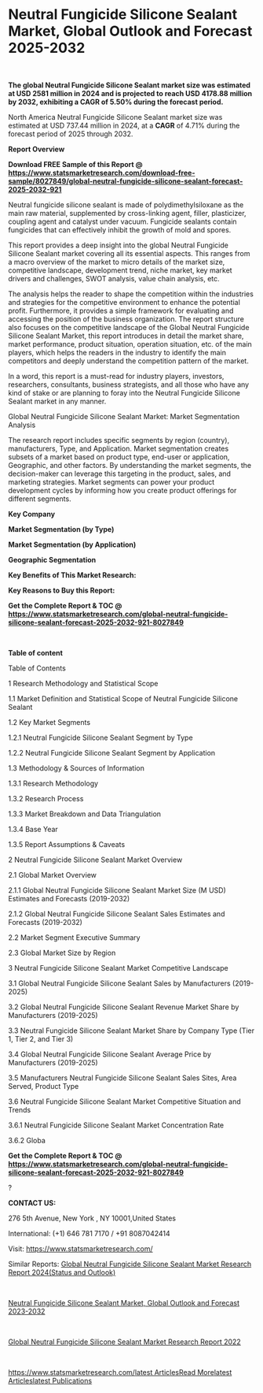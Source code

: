 <h1>Neutral Fungicide Silicone Sealant Market, Global Outlook and Forecast 2025-2032</h1><br/><p><strong>The global Neutral Fungicide Silicone Sealant market size was estimated at USD 2581 million in 2024 and is projected to reach USD 4178.88 million by 2032, exhibiting a <strong>CAGR</strong> of 5.50% during the forecast period.</strong></p>
 
 
 
 <p>North America Neutral Fungicide Silicone Sealant market size was estimated at USD 737.44 million in 2024, at a <strong>CAGR</strong> of 4.71% during the forecast period of 2025 through 2032.</p>
 
 
 
 <p><strong>Report Overview</strong></p>
 
 
 
 <p><strong>Download FREE Sample of this Report @ <a href="https://www.statsmarketresearch.com/download-free-sample/8027849/global-neutral-fungicide-silicone-sealant-forecast-2025-2032-921">https://www.statsmarketresearch.com/download-free-sample/8027849/global-neutral-fungicide-silicone-sealant-forecast-2025-2032-921</a></strong></p>
 
 
 
 <p>Neutral fungicide silicone sealant is made of polydimethylsiloxane as the main raw material, supplemented by cross-linking agent, filler, plasticizer, coupling agent and catalyst under vacuum. Fungicide sealants contain fungicides that can effectively inhibit the growth of mold and spores.</p>
 
 
 
 <p>This report provides a deep insight into the global Neutral Fungicide Silicone Sealant market covering all its essential aspects. This ranges from a macro overview of the market to micro details of the market size, competitive landscape, development trend, niche market, key market drivers and challenges, SWOT analysis, value chain analysis, etc.</p>
 
 
 
 <p>The analysis helps the reader to shape the competition within the industries and strategies for the competitive environment to enhance the potential profit. Furthermore, it provides a simple framework for evaluating and accessing the position of the business organization. The report structure also focuses on the competitive landscape of the Global Neutral Fungicide Silicone Sealant Market, this report introduces in detail the market share, market performance, product situation, operation situation, etc. of the main players, which helps the readers in the industry to identify the main competitors and deeply understand the competition pattern of the market.</p>
 
 
 
 <p>In a word, this report is a must-read for industry players, investors, researchers, consultants, business strategists, and all those who have any kind of stake or are planning to foray into the Neutral Fungicide Silicone Sealant market in any manner.</p>
 
 
 
 <p>Global Neutral Fungicide Silicone Sealant Market: Market Segmentation Analysis</p>
 
 
 
 <p>The research report includes specific segments by region (country), manufacturers, Type, and Application. Market segmentation creates subsets of a market based on product type, end-user or application, Geographic, and other factors. By understanding the market segments, the decision-maker can leverage this targeting in the product, sales, and marketing strategies. Market segments can power your product development cycles by informing how you create product offerings for different segments.</p>
 
 
 
 <p><strong>Key Company</strong></p>
 
 
 
 <p><strong>Market Segmentation (by Type)</strong></p>
 
 
 
 <p><strong>Market Segmentation (<strong>by Application</strong>)</strong></p>
 
 
 
 <p><strong>Geographic Segmentation</strong></p>
 
 
 
 <p><strong>Key Benefits of This Market Research:</strong></p>
 
 
 
 <p><strong>Key <strong>Reasons to Buy</strong> this Report:</strong></p>
 
 
 
 <div><b>Get the Complete Report & TOC @ <a href="https://www.statsmarketresearch.com/global-neutral-fungicide-silicone-sealant-forecast-2025-2032-921-8027849">https://www.statsmarketresearch.com/global-neutral-fungicide-silicone-sealant-forecast-2025-2032-921-8027849</a></b></div>
 
 
 
 <p><br />
 
 <b>Table of content</b></p>
 
 
 
 <p>Table of Contents<br />
 
 1 Research Methodology and Statistical Scope<br />
 
 1.1 Market Definition and Statistical Scope of Neutral Fungicide Silicone Sealant<br />
 
 1.2 Key Market Segments<br />
 
 1.2.1 Neutral Fungicide Silicone Sealant Segment by Type<br />
 
 1.2.2 Neutral Fungicide Silicone Sealant Segment by Application<br />
 
 1.3 Methodology & Sources of Information<br />
 
 1.3.1 Research Methodology<br />
 
 1.3.2 Research Process<br />
 
 1.3.3 Market Breakdown and Data Triangulation<br />
 
 1.3.4 Base Year<br />
 
 1.3.5 Report Assumptions & Caveats<br />
 
 2 Neutral Fungicide Silicone Sealant Market Overview<br />
 
 2.1 Global Market Overview<br />
 
 2.1.1 Global Neutral Fungicide Silicone Sealant Market Size (M USD) Estimates and Forecasts (2019-2032)<br />
 
 2.1.2 Global Neutral Fungicide Silicone Sealant Sales Estimates and Forecasts (2019-2032)<br />
 
 2.2 Market Segment Executive Summary<br />
 
 2.3 Global Market Size by Region<br />
 
 3 Neutral Fungicide Silicone Sealant Market Competitive Landscape<br />
 
 3.1 Global Neutral Fungicide Silicone Sealant Sales by Manufacturers (2019-2025)<br />
 
 3.2 Global Neutral Fungicide Silicone Sealant Revenue Market Share by Manufacturers (2019-2025)<br />
 
 3.3 Neutral Fungicide Silicone Sealant Market Share by Company Type (Tier 1, Tier 2, and Tier 3)<br />
 
 3.4 Global Neutral Fungicide Silicone Sealant Average Price by Manufacturers (2019-2025)<br />
 
 3.5 Manufacturers Neutral Fungicide Silicone Sealant Sales Sites, Area Served, Product Type<br />
 
 3.6 Neutral Fungicide Silicone Sealant Market Competitive Situation and Trends<br />
 
 3.6.1 Neutral Fungicide Silicone Sealant Market Concentration Rate<br />
 
 3.6.2 Globa</p>
 
 
 
 <div><b>Get the Complete Report & TOC @ <a href="https://www.statsmarketresearch.com/global-neutral-fungicide-silicone-sealant-forecast-2025-2032-921-8027849">https://www.statsmarketresearch.com/global-neutral-fungicide-silicone-sealant-forecast-2025-2032-921-8027849</a></b></div>
 
 
 
 <p>? </p>
 
 
 
 <p><b>CONTACT US:</b><br />
 
 276 5th Avenue, New York , NY 10001,United States<br />
 
 International: (+1) 646 781 7170 / +91 8087042414<br />
 
 Visit: <a href="https://www.statsmarketresearch.com/">https://www.statsmarketresearch.com/</a><br />
 
 Similar Reports: <a href="https://www.statsmarketresearch.com/global-neutral-fungicide-silicone-sealant-forecast-2025-2032-921-8027849">Global Neutral Fungicide Silicone Sealant Market Research Report 2024(Status and Outlook)</a><br />
 
 <br />
 
 <a href="https://www.statsmarketresearch.com/global-neutral-fungicide-silicone-sealant-forecast-2025-2032-921-8027849">Neutral Fungicide Silicone Sealant Market, Global Outlook and Forecast 2023-2032</a><br />
 
 <br />
 
 <a href="https://www.statsmarketresearch.com/global-neutral-fungicide-silicone-sealant-forecast-2025-2032-921-8027849">Global Neutral Fungicide Silicone Sealant Market Research Report 2022</a><br />
 
 <br />
 
 <a href="https://gyeongbokgung.com">https://www.statsmarketresearch.com/</a><a href="https://hallyeomaritime.com">latest Articles</a><a href="https://jingwansa.com">Read More</a><a href="https://nguoiviet.jp/">latest Articles</a><a href="https://www.intelmarketresearch.com/">latest Publications</a></p>